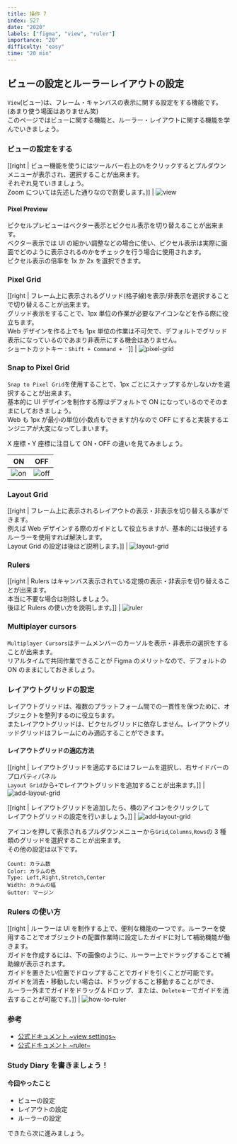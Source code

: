 ```yaml
---
title: 操作 7
index: 527
date: "2020"
labels: ["figma", "view", "ruler"]
importance: "20"
difficulty: "easy"
time: "20 min"
---
```


## ビューの設定とルーラーレイアウトの設定

`View`(ビュー)は、フレーム・キャンバスの表示に関する設定をする機能です。(あまり使う場面はありません笑)  
このページではビューに関する機能と、ルーラー・レイアウトに関する機能を学んでいきましょう。

### ビューの設定をする

[[right | ビュー機能を使うにはツールバー右上の`%`をクリックするとプルダウンメニューが表示され、選択することが出来ます。<br/>それぞれ見ていきましょう。<br/>Zoom については先述した通りなので割愛します。]]
| ![view](./img/view.png)

#### Pixel Preview

ピクセルプレビューはベクター表示とピクセル表示を切り替えることが出来ます。  
ベクター表示では UI の細かい調整などの場合に使い、ピクセル表示は実際に画面でどのように表示されるのかをチェックを行う場合に使用されます。  
ピクセル表示の倍率を 1x か 2x を選択できます。

### Pixel Grid

[[right | フレーム上に表示されるグリッド(格子線)を表示/非表示を選択することで切り替えることが出来ます。<br/>グリッド表示をすることで、1px 単位の作業が必要なアイコンなどを作る際に役立ちます。<br/>Web デザインを作る上でも 1px 単位の作業は不可欠で、デフォルトでグリッド表示になっているのであまり非表示にする機会はありません。<br/>ショートカットキー : `Shift + Command + '`]]
| ![pixel-grid](./img/pixel-grid2.png)

### Snap to Pixel Grid

`Snap to Pixel Grid`を使用することで、1px ごとにスナップするかしないかを選択することが出来ます。  
基本的に UI デザインを制作する際はデフォルトで ON になっているのでそのままにしておきましょう。  
Web も 1px が最小の単位(小数点もできますが)なので OFF にすると実装するエンジニアが大変になってしまいます。

X 座標・Y 座標に注目して ON・OFF の違いを見てみましょう。

| ON                  | OFF                   |
| ------------------- | --------------------- |
| ![on](./img/on.png) | ![off](./img/off.png) |

### Layout Grid

[[right | フレーム上に表示されるレイアウトの表示・非表示を切り替える事ができます。<br/>例えば Web デザインする際のガイドとして役立ちますが、基本的には後述するルーラーを使用すれば解決します。<br/>Layout Grid の設定は後ほど説明します。]]
| ![layout-grid](./img/layout-grid2.png)

### Rulers

[[right | Rulers はキャンバス表示されている定規の表示・非表示を切り替えることが出来ます。<br/>本当に不要な場合は削除しましょう。<br/>後ほど Rulers の使い方を説明します。]]
| ![ruler](./img/ruler.png)

### Multiplayer cursors

`Multiplayer Cursors`はチームメンバーのカーソルを表示・非表示の選択をすることが出来ます。  
リアルタイムで共同作業できることが Figma のメリットなので、デフォルトの ON のままにしておきましょう。

### レイアウトグリッドの設定

レイアウトグリッドは、複数のプラットフォーム間での一貫性を保つために、オブジェクトを整列するのに役立ちます。  
またレイアウトグリッドは、ピクセルグリッドに依存しません。レイアウトグリッドグリッドはフレームにのみ適応することができます。

#### レイアウトグリッドの適応方法

[[right | レイアウトグリッドを適応するにはフレームを選択し、右サイドバーのプロパティパネル<br/>`Layout Grid`から`+`でレイアウトグリッドを追加することが出来ます。]]
| ![add-layout-grid](./img/add-layout-grid.png)

[[right | レイアウトグリッドを追加したら、横のアイコンをクリックして<br/>レイアウトグリッドの設定を行いましょう。]]
| ![add-layout-grid](./img/edit-layout-grid.png)

アイコンを押して表示されるプルダウンメニューから`Grid`,`Columns`,`Rows`の 3 種類のグリッドを選択することが出来ます。  
その他の設定は以下です。

```
Count: カラム数
Color: カラムの色
Type: Left,Right,Stretch,Center
Width: カラムの幅
Gutter: マージン
```

### Rulers の使い方

[[right | ルーラーは UI を制作する上で、便利な機能の一つです。ルーラーを使用することでオブジェクトの配置作業時に設定したガイドに対して補助機能が働きます。<br/>ガイドを作成するには、下の画像のように、ルーラー上でドラッグすることで補助線が表示されます。<br/>ガイドを置きたい位置でドロップすることでガイドを引くことが可能です。<br/>ガイドを消去・移動したい場合は、ドラッグすること移動することができ、<br/>ルーラー外までガイドをドラッグ＆ドロップ、または、`Deleteキー`でガイドを消去することが可能です。]]
| ![how-to-ruler](./img/how-to-ruler.png)

### 参考

- [公式ドキュメント ~view settings~](https://help.figma.com/hc/en-us/articles/360041065034-Adjust-your-view-settings-in-the-Editor)
- [公式ドキュメント ~ruler~](https://help.figma.com/hc/en-us/articles/360040449713-Add-Guides-to-the-Canvas-or-a-Frame)

### Study Diary を書きましょう！

#### 今回やったこと

- ビューの設定
- レイアウトの設定
- ルーラーの設定

できたら次に進みましょう。
